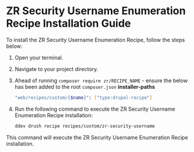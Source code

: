 # ZR Security Username Enumeration Recipe Installation Guide

To install the ZR Security Username Enumeration Recipe, follow the steps below:

1. Open your terminal.
2. Navigate to your project directory.
3. Ahead of running `composer require zr/RECIPE_NAME` - ensure the below has been added to the root `composer.json` **installer-paths**
    ```sh
    "web/recipes/custom/{$name}": ["type:drupal-recipe"]
    ```
4. Run the following command to execute the ZR Security Username Enumeration Recipe installation:

    ```sh
    ddev drush recipe recipes/custom/zr-security-username
    ```

This command will execute the ZR Security Username Enumeration Recipe installation.
